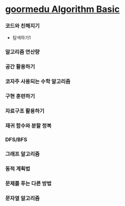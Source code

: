 
<h1><a href="https://edu.goorm.io/learn/lecture/554/%EC%95%8C%EA%B3%A0%EB%A6%AC%EC%A6%98-%EB%AC%B8%EC%A0%9C%ED%95%B4%EA%B2%B0%EA%B8%B0%EB%B2%95-%EC%9E%85%EB%AC%B8"> goormedu Algorithm Basic</a> </h1>

<h3> 코드와 친해지기 </h3>

<ul>
  <li>탐색하기1</li>
</ul>

<h3> 알고리즘 연산량 </h3>

<h3> 공간 활용하기 </h3>

<h3> 코자주 사용되는 수학 알고리즘 </h3>

<h3> 구현 훈련하기 </h3>

<h3> 자료구조 활용하기 </h3>

<h3> 재귀 함수와 분할 정복 </h3>

<h3> DFS/BFS</h3>

<h3> 그래프 알고리즘 </h3>

<h3> 동적 계획법 </h3>

<h3> 문제를 푸는 다른 방법 </h3>

<h3> 문자열 알고리즘  </h3>
